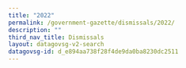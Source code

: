 ```yaml
---
title: "2022"
permalink: /government-gazette/dismissals/2022/
description: ""
third_nav_title: Dismissals
layout: datagovsg-v2-search
datagovsg-id: d_e894aa738f28f4de9da0ba8230dc2511
---
```

